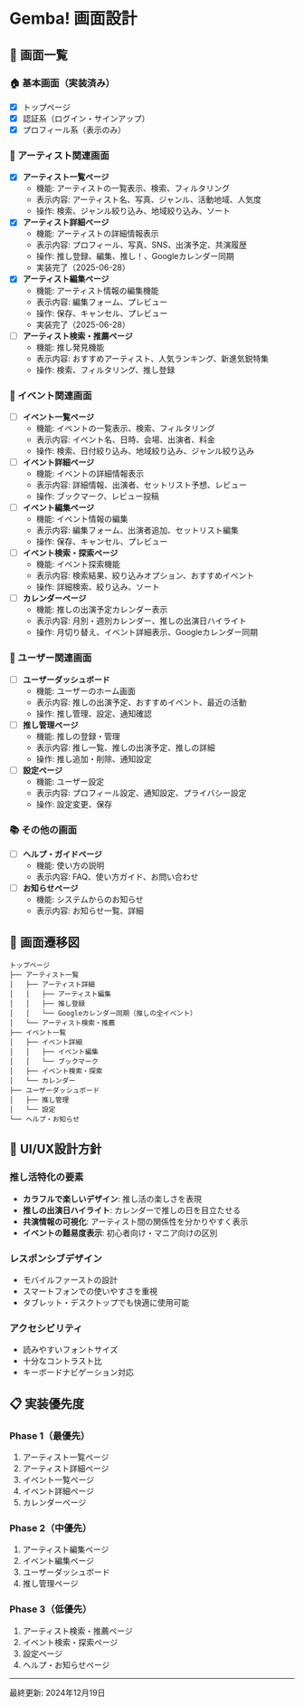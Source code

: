 # Gemba! 画面設計

## 📱 画面一覧

### 🏠 基本画面（実装済み）
- [x] トップページ
- [x] 認証系（ログイン・サインアップ）
- [x] プロフィール系（表示のみ）

### 🎤 アーティスト関連画面
- [x] **アーティスト一覧ページ**
  - 機能: アーティストの一覧表示、検索、フィルタリング
  - 表示内容: アーティスト名、写真、ジャンル、活動地域、人気度
  - 操作: 検索、ジャンル絞り込み、地域絞り込み、ソート
- [x] **アーティスト詳細ページ**
  - 機能: アーティストの詳細情報表示
  - 表示内容: プロフィール、写真、SNS、出演予定、共演履歴
  - 操作: 推し登録、編集、推し！、Googleカレンダー同期
  - 実装完了（2025-06-28）
- [x] **アーティスト編集ページ**
  - 機能: アーティスト情報の編集機能
  - 表示内容: 編集フォーム、プレビュー
  - 操作: 保存、キャンセル、プレビュー
  - 実装完了（2025-06-28）
- [ ] **アーティスト検索・推薦ページ**
  - 機能: 推し発見機能
  - 表示内容: おすすめアーティスト、人気ランキング、新進気鋭特集
  - 操作: 検索、フィルタリング、推し登録

### 🎪 イベント関連画面
- [ ] **イベント一覧ページ**
  - 機能: イベントの一覧表示、検索、フィルタリング
  - 表示内容: イベント名、日時、会場、出演者、料金
  - 操作: 検索、日付絞り込み、地域絞り込み、ジャンル絞り込み
- [ ] **イベント詳細ページ**
  - 機能: イベントの詳細情報表示
  - 表示内容: 詳細情報、出演者、セットリスト予想、レビュー
  - 操作: ブックマーク、レビュー投稿
- [ ] **イベント編集ページ**
  - 機能: イベント情報の編集
  - 表示内容: 編集フォーム、出演者追加、セットリスト編集
  - 操作: 保存、キャンセル、プレビュー
- [ ] **イベント検索・探索ページ**
  - 機能: イベント探索機能
  - 表示内容: 検索結果、絞り込みオプション、おすすめイベント
  - 操作: 詳細検索、絞り込み、ソート
- [ ] **カレンダーページ**
  - 機能: 推しの出演予定カレンダー表示
  - 表示内容: 月別・週別カレンダー、推しの出演日ハイライト
  - 操作: 月切り替え、イベント詳細表示、Googleカレンダー同期

### 👤 ユーザー関連画面
- [ ] **ユーザーダッシュボード**
  - 機能: ユーザーのホーム画面
  - 表示内容: 推しの出演予定、おすすめイベント、最近の活動
  - 操作: 推し管理、設定、通知確認
- [ ] **推し管理ページ**
  - 機能: 推しの登録・管理
  - 表示内容: 推し一覧、推しの出演予定、推しの詳細
  - 操作: 推し追加・削除、通知設定
- [ ] **設定ページ**
  - 機能: ユーザー設定
  - 表示内容: プロフィール設定、通知設定、プライバシー設定
  - 操作: 設定変更、保存

### 📚 その他の画面
- [ ] **ヘルプ・ガイドページ**
  - 機能: 使い方の説明
  - 表示内容: FAQ、使い方ガイド、お問い合わせ
- [ ] **お知らせページ**
  - 機能: システムからのお知らせ
  - 表示内容: お知らせ一覧、詳細

## 🔄 画面遷移図

```
トップページ
├── アーティスト一覧
│   ├── アーティスト詳細
│   │   ├── アーティスト編集
│   │   ├── 推し登録
│   │   └── Googleカレンダー同期（推しの全イベント）
│   └── アーティスト検索・推薦
├── イベント一覧
│   ├── イベント詳細
│   │   ├── イベント編集
│   │   └── ブックマーク
│   ├── イベント検索・探索
│   └── カレンダー
├── ユーザーダッシュボード
│   ├── 推し管理
│   └── 設定
└── ヘルプ・お知らせ
```

## 🎨 UI/UX設計方針

### 推し活特化の要素
- **カラフルで楽しいデザイン**: 推し活の楽しさを表現
- **推しの出演日ハイライト**: カレンダーで推しの日を目立たせる
- **共演情報の可視化**: アーティスト間の関係性を分かりやすく表示
- **イベントの難易度表示**: 初心者向け・マニア向けの区別

### レスポンシブデザイン
- モバイルファーストの設計
- スマートフォンでの使いやすさを重視
- タブレット・デスクトップでも快適に使用可能

### アクセシビリティ
- 読みやすいフォントサイズ
- 十分なコントラスト比
- キーボードナビゲーション対応

## 📋 実装優先度

### Phase 1（最優先）
1. アーティスト一覧ページ
2. アーティスト詳細ページ
3. イベント一覧ページ
4. イベント詳細ページ
5. カレンダーページ

### Phase 2（中優先）
1. アーティスト編集ページ
2. イベント編集ページ
3. ユーザーダッシュボード
4. 推し管理ページ

### Phase 3（低優先）
1. アーティスト検索・推薦ページ
2. イベント検索・探索ページ
3. 設定ページ
4. ヘルプ・お知らせページ

---
最終更新: 2024年12月19日 